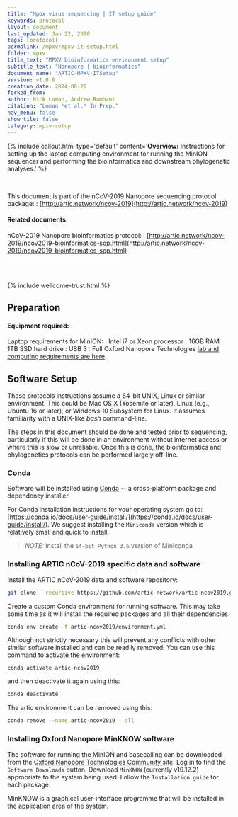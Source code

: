 ```yaml
---
title: "Mpox virus sequencing | IT setup guide"
keywords: protocol
layout: document
last_updated: Jan 22, 2020
tags: [protocol] 
permalink: /mpxv/mpxv-it-setup.html
folder: mpxv
title_text: "MPXV bioinformatics environment setup"
subtitle_text: "Nanopore | bioinformatics"
document_name: "ARTIC-MPXV-ITSetup"
version: v1.0.0
creation_date: 2024-08-20
forked_from: 
author: Nick Loman, Andrew Rambaut
citation: "Loman *et al.* In Prep."
nav_menu: false
show_tile: false
category: mpxv-setup
---
```


{% include callout.html
type='default'
content='**Overview:** Instructions for setting up the laptop computing environment for running the MinION sequencer and performing the bioinformatics and downstream phylogenetic analyses.'
%}

<br />

This document is part of the nCoV-2019 Nanopore sequencing protocol package:
: [http://artic.network/ncov-2019](http://artic.network/ncov-2019)

#### Related documents:

nCoV-2019 Nanopore bioinformatics protocol:
: [http://artic.network/ncov-2019/ncov2019-bioinformatics-sop.html](http://artic.network/ncov-2019/ncov2019-bioinformatics-sop.html)

<br /><br />

{% include wellcome-trust.html %}

<div class="pagebreak"> </div>

## Preparation

#### Equipment required:

Laptop requirements for MinION:
: Intel i7 or Xeon processor
: 16GB RAM
: 1TB SSD hard drive
: USB 3
: Full Oxford Nanopore Technologies [lab and computing requirements are here](https://nanoporetech.com/sites/default/files/s3/MinION-Computer-Requirements-March-17_Final.pdf).

## Software Setup

These protocols instructions assume a 64-bit UNIX, Linux or similar environment. This could be Mac OS X (Yosemite or later), Linux (e.g., Ubuntu 16 or later), or Windows 10  Subsystem for Linux. It assumes familiarity with a UNIX-like *bash* command-line. 

The steps in this document should be done and tested prior to sequencing, particularly if this will be done in an environment without internet access or where this is slow or unreliable. Once this is done, the bioinformatics and phylogenetics protocols can be performed largely off-line. 

### Conda

Software will be installed using [Conda](https://conda.io/) -- a cross-platform package and dependency installer.
 
For Conda installation instructions for your operating system go to: [https://conda.io/docs/user-guide/install/](https://conda.io/docs/user-guide/install/). We suggest installing the `Miniconda` version which is relatively small and quick to install. 

> *NOTE:* Install the `64-bit Python 3.6` version of Miniconda

### Installing ARTIC nCoV-2019 specific data and software

Install the ARTIC nCoV-2019 data and software repository:

```bash
git clone --recursive https://github.com/artic-network/artic-ncov2019.git
```

Create a custom Conda environment for running software. This may take some time as it will install the required packages and all their dependencies.

```bash
conda env create -f artic-ncov2019/environment.yml
```

Although not strictly necessary this will prevent any conflicts with other similar software installed and can be readily removed. You can use this command to activate the environment: 

```
conda activate artic-ncov2019
```

and then deactivate it again using this:

```bash
conda deactivate
```

The artic environment can be removed using this:

```bash
conda remove --name artic-ncov2019 --all
```

### Installing Oxford Nanopore MinKNOW software

The software for running the MinION and basecalling can be downloaded from the [Oxford Nanopore Technologies Community site](https://community.nanoporetech.com). Log in to find the `Software Downloads` button. Download `MinKNOW` (currently v19.12.2) appropriate to the system being used. Follow the `Installation guide` for each package.

MinKNOW is a graphical user-interface programme that will be installed in the application area of the system.

